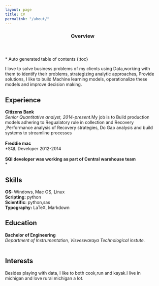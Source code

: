 ```yaml
---
layout: page
title: CV
permalink: "/about/"
---
```

<section id="table-of-contents" class="toc">
  <header>
    <h3>Overview</h3>
  </header>
<div id="drawer" markdown="1">
*  Auto generated table of contents
{:toc}
</div>
</section><!-- /#table-of-contents -->

I love to solve business problems of my clients using Data,working with them to identify their problems, strategizing analytic approaches, Provide solutions, I like to build Machine learning models, operationalize these models and improve decision making.





## Experience
**Citizens Bank**<br/>
*Senior Quantitative analyst, 2014-present*.My job is to Build production models  adhering to Regualatory rule in collection and Recovery ,Performance analysis of Recovery strategies, Do Gap analysis and build systems to streamline processes <br/><br/>
**Freddie mac**<br/>
*SQL Developer 2012-2014<br/><br/>
**SQl developer was working as part of Central warehouse team**<br/>
*

## Skills

**OS:** Windows, Mac OS, Linux                 
**Scripting:** python        
**Scientific:** python,sas  
**Typography:** LaTeX, Markdown        


## Education

**Bachelor of Engineering**<br/>
*Department of Instrumentation, Visveswaraya Technological instute.* <br/><br/>

## Interests
Besides playing with data, I like to both cook,run and kayak.I live in michigan and love rural michigan a lot.
